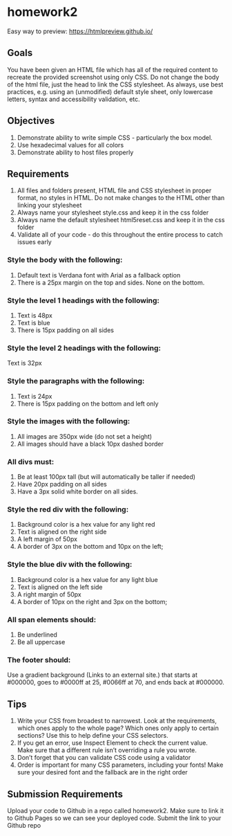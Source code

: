 # homework2

Easy way to preview: https://htmlpreview.github.io/

## Goals
You have been given an HTML file which has all of the required content to recreate the provided  screenshot using only CSS.  Do not change the body of the html file, just the head to link the CSS stylesheet.  As always, use best practices, e.g. using an (unmodified) default style sheet, only lowercase letters, syntax and accessibility validation, etc.

## Objectives 
1. Demonstrate ability to write simple CSS - particularly the box model.
2. Use hexadecimal values for all colors
3. Demonstrate ability to host files properly
 
## Requirements
1. All files and folders present, HTML file and CSS stylesheet in proper format, no styles in HTML. Do not make changes to the HTML other than linking your stylesheet
2. Always name your stylesheet style.css and keep it in the css folder
3. Always name the default stylesheet html5reset.css and keep it in the css folder
4. Validate all of your code - do this throughout the entire process to catch issues early
 
### Style the body with the following:
1. Default text is Verdana font with Arial as a fallback option
2. There is a 25px margin on the top and sides.  None on the bottom.

### Style the level 1 headings with the following:
1. Text is 48px
2. Text is blue
3. There is 15px padding on all sides
 

### Style the level 2 headings with the following:

Text is 32px
 

### Style the paragraphs with the following:
1. Text is 24px
2. There is 15px padding on the bottom and left only
 

### Style the images with the following:

1. All images are 350px wide (do not set a height)
2. All images should have a black 10px dashed border
 

### All divs must:

1. Be at least 100px tall (but will automatically be taller if needed)
2. Have 20px padding on all sides
3. Have a 3px solid white border on all sides.
 

### Style the red div with the following:

1. Background color is a hex value for any light red
2. Text is aligned on the right side 
3. A left margin of 50px
4. A border of 3px on the bottom and 10px on the left;

### Style the blue div with the following:

1. Background color is a hex value for any light blue
2. Text is aligned on the left side
3. A right margin of 50px
4. A  border of 10px on the right and 3px on the bottom;
 

### All span elements should:

1. Be underlined
2. Be all uppercase
 

### The footer should:

Use a gradient background (Links to an external site.) that starts at #000000, goes to #0000ff at 25,  #0066ff at 70, and ends back at #000000.
 

## Tips
1. Write your CSS from broadest to narrowest. Look at the requirements, which ones apply to the whole page? Which ones only apply to certain sections? Use this to help define your CSS selectors.
2. If you get an error, use Inspect Element to check the current value.  Make sure that a different rule isn’t overriding a rule you wrote.
3. Don’t forget that you can validate CSS code using a validator
4. Order is important for many CSS parameters, including your fonts! Make sure your desired font and the fallback are in the right order
 

## Submission Requirements
Upload your code to Github in a repo called homework2. Make sure to link it to Github Pages so we can see your deployed code. Submit the link to your Github repo
